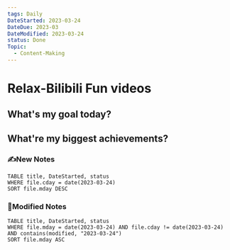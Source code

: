```yaml
---
tags: Daily
DateStarted: 2023-03-24
DateDue: 2023-03
DateModified: 2023-03-24
status: Done
Topic:
  - Content-Making
---
```


# Relax-Bilibili Fun videos

## What's my goal today?

## What're my biggest achievements?

### ✍️New Notes

```dataview
TABLE title, DateStarted, status
WHERE file.cday = date(2023-03-24)
SORT file.mday DESC
```

### 📝Modified Notes

```dataview
TABLE title, DateStarted, status
WHERE file.mday = date(2023-03-24) AND file.cday != date(2023-03-24) AND contains(modified, "2023-03-24")
SORT file.mday ASC
```
